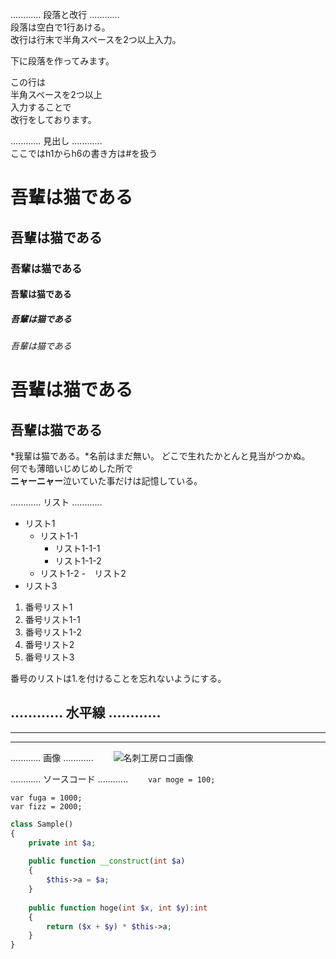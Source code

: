 ............ 段落と改行 ............  
段落は空白で1行あける。  
改行は行末で半角スペースを2つ以上入力。  

下に段落を作ってみます。

この行は  
半角スペースを2つ以上  
入力することで  
改行をしております。


............ 見出し ............  
ここではh1からh6の書き方は#を扱う
# 吾輩は猫である
## 吾輩は猫である
### 吾輩は猫である
#### 吾輩は猫である
##### 吾輩は猫である
###### 吾輩は猫である

吾輩は猫である
==
吾輩は猫である
--

*我輩は猫である。*名前はまだ無い。
どこで生れたかとんと見当がつかぬ。  
何でも薄暗いじめじめした所で  
**ニャーニャー**泣いていた事だけは記憶している。


............ リスト ............　　
- リスト1
  - リスト1-1
    - リスト1-1-1
    - リスト1-1-2
  - リスト1-2
-　リスト2
- リスト3

1. 番号リスト1
  1. 番号リスト1-1
  1. 番号リスト1-2
1. 番号リスト2
1. 番号リスト3

番号のリストは1.を付けることを忘れないようにする。


............ 水平線 ............　　
---
___
***



............ 画像 ............　　
![名刺工房ロゴ画像](https://meishi.artisj.com/common/image/header-logo001.gif "アーティス名刺工房")　　


............ ソースコード ............　　
`var moge = 100;`　　

    var fuga = 1000;
    var fizz = 2000;


```php
class Sample()
{
	private int $a;
	
	public function __construct(int $a)
	{
		$this->a = $a;
	}
	
	public function hoge(int $x, int $y):int
	{
		return ($x + $y) * $this->a;
	}
}
```


